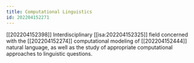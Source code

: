 ```yaml
---
title: Computational Linguistics
id: 202204152271
---
```


[[202204152398]] Interdisciplinary [[isa:202204152325]] field concerned with the [[202204152274]] computational modeling of [[202204152444]] natural language, as well as the study of appropriate computational approaches to linguistic questions. 
